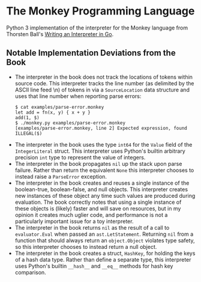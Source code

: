 # The Monkey Programming Language
Python 3 implementation of the interpreter for the Monkey language from Thorsten
Ball's [Writing an Interpreter in Go](https://interpreterbook.com/).

## Notable Implementation Deviations from the Book
+ The interpreter in the book does not track the locations of tokens within
source code. This interpreter tracks the line number (as delimited by the ASCII
line feed \n) of tokens in via a `SourceLocation` data structure and uses that
line number when reporting parse errors:
    ```
    $ cat examples/parse-error.monkey
    let add = fn(x, y) { x + y }
    add(1, $)
    $ ./monkey.py examples/parse-error.monkey
    [examples/parse-error.monkey, line 2] Expected expression, found ILLEGAL($)
    ```
+ The interpreter in the book uses the type `int64` for the `Value` field of the
`IntegerLiteral` struct. This interpreter uses Python's builtin arbitrary
precision `int` type to represent the value of integers.
+ The interpreter in the book propagates `nil` up the stack upon parse failure.
Rather than return the equivalent `None` this interpreter chooses to instead
raise a `ParseError` exception.
+ The interpreter in the book creates and reuses a single instance of the
boolean-true, boolean-false, and null objects. This interpreter creates new
instances of these object any time such values are produced during evaluation.
The book correctly notes that using a single instance of these objects is
(likely) faster and will save on resources, but in my opinion it creates much
uglier code, and performance is not a particularly important issue for a toy
interpreter.
+ The interpreter in the book returns `nil` as the result of a call to
`evaluator.Eval` when passed an `ast.LetStatement`. Returning `nil` from a
function that should always return an `object.Object` violates type safety, so
this interpreter chooses to instead return a null object.
+ The interpreter in the book creates a struct, `HashKey`, for holding the keys of
a hash data type. Rather than define a separate type, this interpreter uses
Python's builtin `__hash__` and `__eq__` methods for hash key comparison.
